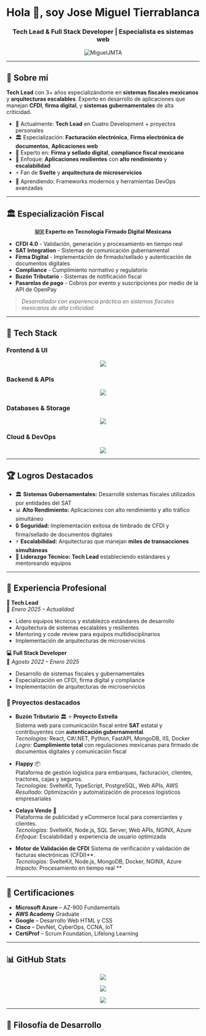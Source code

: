 <!-- README generado para Jose Miguel Tierrablanca Arreola -->

<h1 align="center">Hola 👋, soy Jose Miguel Tierrablanca</h1>
<h3 align="center">Tech Lead & Full Stack Developer | Especialista es sistemas web</h3>

<p align="center">
  <img src="https://komarev.com/ghpvc/?username=MiguelJMTA&label=Profile%20views&color=0e75b6&style=flat" alt="MiguelJMTA" />
</p>

---

## 🚀 Sobre mí

**Tech Lead** con 3+ años especializándome en **sistemas fiscales mexicanos** y **arquitecturas escalables**. Experto en desarrollo de aplicaciones que manejan **CFDI**, **firma digital**, y **sistemas gubernamentales** de alta criticidad.

- 🔭 Actualmente: **Tech Lead** en Cuatro Development + proyectos personales
- 🏛️ Especialización: **Facturación electrónica**, **Firma electrónica de documentos**, **Aplicaciones web**
- 🔐 Experto en: **Firma y sellado digital**, **compliance fiscal mexicano**
- 🚀 Enfoque: **Aplicaciones resilientes** con **alto rendimiento** y **escalabilidad**
- ⚡ Fan de **Svelte** y **arquitectura de microservicios**
- 🌱 Aprendiendo: Frameworks modernos y herramientas DevOps avanzadas

---

## 🏛️ Especialización Fiscal

<div align="center">

**🇲🇽 Experto en Tecnología Firmado Digital Mexicana**

</div>

- **CFDI 4.0** - Validación, generación y procesamiento en tiempo real
- **SAT Integration** - Sistemas de comunicación gubernamental  
- **Firma Digital** - Implementación de firmado/sellado y autenticación de documentos digitales
- **Compliance** - Cumplimiento normativo y regulatorio
- **Buzón Tributario** - Sistemas de notificación fiscal
- **Pasarelas de pago** - Cobros por evento y suscripciones por medio de la API de OpenPay

> *Desarrollador con experiencia práctica en sistemas fiscales mexicanos de alta criticidad*

---

## 🧰 Tech Stack

### Frontend & UI
<div align="center">
  <img src="https://skillicons.dev/icons?i=react,svelte,js,ts,html,css,bootstrap" />
</div>

### Backend & APIs
<div align="center">
  <img src="https://skillicons.dev/icons?i=nodejs,express,dotnet,cs,python,fastapi,java" />
</div>

### Databases & Storage
<div align="center">
  <img src="https://skillicons.dev/icons?i=mongodb,postgres,mysql" />
</div>

### Cloud & DevOps
<div align="center">
  <img src="https://skillicons.dev/icons?i=docker,kubernetes,aws,azure,gcp,linux,windows" />
</div>

---

## 🏆 Logros Destacados

- 🏛️ **Sistemas Gubernamentales:** Desarrollé sistemas fiscales utilizados por entidades del SAT
- 📊 **Alto Rendimiento:** Aplicaciones con alto rendimiento y alto tráfico simultáneo
- 🔒 **Seguridad:** Implementación exitosa de timbrado de CFDI y firma/sellado de documentos digitales
- ⚡ **Escalabilidad:** Arquitecturas que manejan **miles de transacciones simultáneas**
- 👥 **Liderazgo Técnico:** **Tech Lead** estableciendo estándares y mentoreando equipos

---

## 💼 Experiencia Profesional

**🎯 Tech Lead**  
📅 *Enero 2025 – Actualidad*  
- Lidero equipos técnicos y establezco estándares de desarrollo
- Arquitectura de sistemas escalables y resilientes
- Mentoring y code review para equipos multidisciplinarios
- Implementación de arquitecturas de microservicios

**💻 Full Stack Developer**  
📅 *Agosto 2022 – Enero 2025*  
- Desarrollo de sistemas fiscales y gubernamentales
- Especialización en CFDI, firma digital y compliance
- Implementación de arquitecturas de microservicios

### 🔧 Proyectos destacados

- **Buzón Tributario** 🏛️  ⭐ **Proyecto Estrella**  
  Sistema web para comunicación fiscal entre **SAT** estatal y contribuyentes con **autenticación gubernamental**.  
  *Tecnologías:* React, C#/.NET, Python, FastAPI, MongoDB, IIS, Docker  
  *Logro:* **Cumplimiento total** con regulaciones mexicanas para firmado de documentos digitales y comunicación fiscal
  
- **Flappy** 📦  
  Plataforma de gestión logística para embarques, facturación, clientes, tractores, cajas y seguros.  
  *Tecnologías:* SvelteKit, TypeScript, PostgreSQL, Web APIs, AWS  
  *Resultado:* Optimización y automatización de procesos logísticos empresariales
  
- **Celaya Vende** 🛒  
  Plataforma de publicidad y eCommerce local para comerciantes y clientes.  
  *Tecnologías:* SvelteKit, Node.js, SQL Server, Web APIs, NGINX, Azure  
  *Enfoque:* Escalabilidad y experiencia de usuario optimizada

- **Motor de Validación de CFDI** 
  Sistema de verificación y validación de facturas electrónicas (CFDI)**.  
  *Tecnologías:* SvelteKit, Node.js, MongoDB, Docker, NGINX, Azure  
  *Impacto:* Procesamiento en tiempo real **
  
---

## 📜 Certificaciones

- **Microsoft Azure** – AZ-900 Fundamentals  
- **AWS Academy** Graduate  
- **Google** – Desarrollo Web HTML y CSS  
- **Cisco** – DevNet, CyberOps, CCNA, IoT  
- **CertiProf** – Scrum Foundation, Lifelong Learning  

---

## 📊 GitHub Stats

<p align="center">
  <img src="https://github-readme-stats.vercel.app/api?username=MiguelJMTA&theme=material-palenight&hide_border=false&include_all_commits=true&count_private=true" />
</p>

<p align="center">
  <img src="https://github-readme-streak-stats.herokuapp.com/?user=MiguelJMTA&theme=material-palenight&hide_border=false" />
</p>

<p align="center">
  <img src="https://github-readme-stats.vercel.app/api/top-langs/?username=MiguelJMTA&theme=material-palenight&hide_border=false&layout=compact" />
</p>

---

## 🎯 Filosofía de Desarrollo

